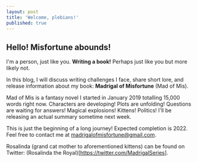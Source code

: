 ```yaml
---
layout: post
title: 'Welcome, plebians!'
published: true
---
```


## Hello! Misfortune abounds!

I'm a person, just like you. **Writing a book!** Perhaps just like you but more likely not. 

In this blog, I will discuss writing challenges I face, share short lore, and release information about my book: **Madrigal of Misfortune** (Mad of Mis).

Mad of Mis is a fantasy novel I started in January 2019 totalling 15,000 words right now. Characters are developing! Plots are unfolding! Questions are waiting for answers! Magical explosions! Kittens! Politics! I'll be releasing an actual summary sometime next week.

This is just the beginning of a long journey! Expected completion is 2022. Feel free to contact me at madrigalofmisfortune@gmail.com.

Rosalinda (grand cat mother to aforementioned kittens) can be found on Twitter: (Rosalinda the Royal)[https://twitter.com/MadrigalSeries].
